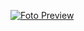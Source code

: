 [![Foto Preview](preview/preview.avif)](https://20essentials.github.io/20-projects-with-jwt/assets/jwt-login-and-signup.mp4)
